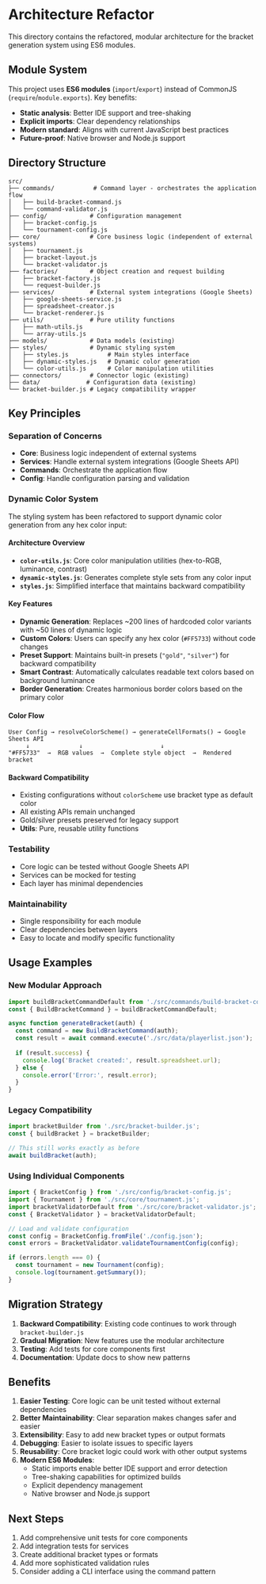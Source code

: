 # Architecture Refactor

This directory contains the refactored, modular architecture for the bracket generation system using ES6 modules.

## Module System

This project uses **ES6 modules** (`import`/`export`) instead of CommonJS (`require`/`module.exports`). Key benefits:
- **Static analysis**: Better IDE support and tree-shaking
- **Explicit imports**: Clear dependency relationships
- **Modern standard**: Aligns with current JavaScript best practices
- **Future-proof**: Native browser and Node.js support

## Directory Structure

```
src/
├── commands/           # Command layer - orchestrates the application flow
│   ├── build-bracket-command.js
│   └── command-validator.js
├── config/            # Configuration management
│   ├── bracket-config.js
│   └── tournament-config.js
├── core/              # Core business logic (independent of external systems)
│   ├── tournament.js
│   ├── bracket-layout.js
│   └── bracket-validator.js
├── factories/         # Object creation and request building
│   ├── bracket-factory.js
│   └── request-builder.js
├── services/          # External system integrations (Google Sheets)
│   ├── google-sheets-service.js
│   ├── spreadsheet-creator.js
│   └── bracket-renderer.js
├── utils/             # Pure utility functions
│   ├── math-utils.js
│   └── array-utils.js
├── models/            # Data models (existing)
├── styles/            # Dynamic styling system
│   ├── styles.js           # Main styles interface
│   ├── dynamic-styles.js   # Dynamic color generation
│   └── color-utils.js      # Color manipulation utilities
├── connectors/        # Connector logic (existing)
├── data/             # Configuration data (existing)
└── bracket-builder.js # Legacy compatibility wrapper
```

## Key Principles

### Separation of Concerns
- **Core**: Business logic independent of external systems
- **Services**: Handle external system integrations (Google Sheets API)
- **Commands**: Orchestrate the application flow
- **Config**: Handle configuration parsing and validation

### Dynamic Color System

The styling system has been refactored to support dynamic color generation from any hex color input:

#### Architecture Overview
- **`color-utils.js`**: Core color manipulation utilities (hex-to-RGB, luminance, contrast)
- **`dynamic-styles.js`**: Generates complete style sets from any color input
- **`styles.js`**: Simplified interface that maintains backward compatibility

#### Key Features
- **Dynamic Generation**: Replaces ~200 lines of hardcoded color variants with ~50 lines of dynamic logic
- **Custom Colors**: Users can specify any hex color (`#FF5733`) without code changes
- **Preset Support**: Maintains built-in presets (`"gold"`, `"silver"`) for backward compatibility
- **Smart Contrast**: Automatically calculates readable text colors based on background luminance
- **Border Generation**: Creates harmonious border colors based on the primary color

#### Color Flow
```
User Config → resolveColorScheme() → generateCellFormats() → Google Sheets API
     ↓              ↓                      ↓
"#FF5733"  →  RGB values  →  Complete style object  →  Rendered bracket
```

#### Backward Compatibility
- Existing configurations without `colorScheme` use bracket type as default color
- All existing APIs remain unchanged
- Gold/silver presets preserved for legacy support
- **Utils**: Pure, reusable utility functions

### Testability
- Core logic can be tested without Google Sheets API
- Services can be mocked for testing
- Each layer has minimal dependencies

### Maintainability
- Single responsibility for each module
- Clear dependencies between layers
- Easy to locate and modify specific functionality

## Usage Examples

### New Modular Approach
```javascript
import buildBracketCommandDefault from './src/commands/build-bracket-command.js';
const { BuildBracketCommand } = buildBracketCommandDefault;

async function generateBracket(auth) {
  const command = new BuildBracketCommand(auth);
  const result = await command.execute('./src/data/playerlist.json');
  
  if (result.success) {
    console.log('Bracket created:', result.spreadsheet.url);
  } else {
    console.error('Error:', result.error);
  }
}
```

### Legacy Compatibility
```javascript
import bracketBuilder from './src/bracket-builder.js';
const { buildBracket } = bracketBuilder;

// This still works exactly as before
await buildBracket(auth);
```

### Using Individual Components
```javascript
import { BracketConfig } from './src/config/bracket-config.js';
import { Tournament } from './src/core/tournament.js';
import bracketValidatorDefault from './src/core/bracket-validator.js';
const { BracketValidator } = bracketValidatorDefault;

// Load and validate configuration
const config = BracketConfig.fromFile('./config.json');
const errors = BracketValidator.validateTournamentConfig(config);

if (errors.length === 0) {
  const tournament = new Tournament(config);
  console.log(tournament.getSummary());
}
```

## Migration Strategy

1. **Backward Compatibility**: Existing code continues to work through `bracket-builder.js`
2. **Gradual Migration**: New features use the modular architecture
3. **Testing**: Add tests for core components first
4. **Documentation**: Update docs to show new patterns

## Benefits

1. **Easier Testing**: Core logic can be unit tested without external dependencies
2. **Better Maintainability**: Clear separation makes changes safer and easier
3. **Extensibility**: Easy to add new bracket types or output formats
4. **Debugging**: Easier to isolate issues to specific layers
5. **Reusability**: Core bracket logic could work with other output systems
6. **Modern ES6 Modules**: 
   - Static imports enable better IDE support and error detection
   - Tree-shaking capabilities for optimized builds
   - Explicit dependency management
   - Native browser and Node.js support

## Next Steps

1. Add comprehensive unit tests for core components
2. Add integration tests for services
3. Create additional bracket types or formats
4. Add more sophisticated validation rules
5. Consider adding a CLI interface using the command pattern
